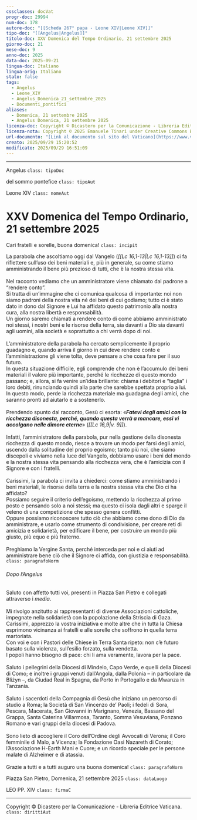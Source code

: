 ```yaml
---
cssclasses: docVat
progr-doc: 29994
num-doc: 178
autore-doc: "[[Scheda 267° papa - Leone XIV|Leone XIV]]"
tipo-doc: "[[Angelus|Angelus]]"
titolo-doc: XXV Domenica del Tempo Ordinario, 21 settembre 2025
giorno-doc: 21
mese-doc: 9
anno-doc: 2025
data-doc: 2025-09-21
lingua-doc: Italiano
lingua-orig: Italiano
stato: false
tags:
  - Angelus
  - Leone_XIV
  - Angelus_Domenica_21_settembre_2025
  - Documenti_pontifici
aliases:
  - Domenica, 21 settembre 2025
  - Angelus Domenica, 21 settembre 2025
licenza-doc: Copyright © Dicastero per la Comunicazione - Libreria Editrice Vaticana
licenza-nota: Copyright © 2025 Emanuele Tinari under Creative Commons BY-NC-SA 4.0 https://creativecommons.org/licenses/by-nc-sa/4.0/
url-documento: "[Link al documento sul sito del Vaticano](https://www.vatican.va/content/leo-xiv/it/angelus/2025/documents/20250921-angelus.html)"
creato: 2025/09/29 15:20:52
modificato: 2025/09/29 16:51:09
---
```



***


Angelus `class: tipoDoc`


del sommo pontefice `class: tipoAut`


Leone XIV `class: nomeAut`


# XXV Domenica del Tempo Ordinario, 21 settembre 2025


Cari fratelli e sorelle, buona domenica! `class: incipit`


La parabola che ascoltiamo oggi dal Vangelo (*<span class="BibleRef">[[Lc 16,1-13|Lc 16,1-13]]</span>*) ci fa riflettere sull’uso dei beni materiali e, più in generale, su come stiamo amministrando il bene più prezioso di tutti, che è la nostra stessa vita.<br><br>Nel racconto vediamo che un amministratore viene chiamato dal padrone a “rendere conto”.<br>Si tratta di un’immagine che ci comunica qualcosa di importante: noi non siamo padroni della nostra vita né dei beni di cui godiamo; tutto ci è stato dato in dono dal Signore e Lui ha affidato questo patrimonio alla nostra cura, alla nostra libertà e responsabilità.<br>Un giorno saremo chiamati a rendere conto di come abbiamo amministrato noi stessi, i nostri beni e le risorse della terra, sia davanti a Dio sia davanti agli uomini, alla società e soprattutto a chi verrà dopo di noi.<br><br>L’amministratore della parabola ha cercato semplicemente il proprio guadagno e, quando arriva il giorno in cui deve rendere conto e l’amministrazione gli viene tolta, deve pensare a che cosa fare per il suo futuro.<br>In questa situazione difficile, egli comprende che non è l’accumulo dei beni materiali il valore più importante, perché le ricchezze di questo mondo passano; e, allora, si fa venire un’idea brillante: chiama i debitori e “taglia” i loro debiti, rinunciando quindi alla parte che sarebbe spettata proprio a lui.<br>In questo modo, perde la ricchezza materiale ma guadagna degli amici, che saranno pronti ad aiutarlo e a sostenerlo.<br><br>Prendendo spunto dal racconto, Gesù ci esorta: «***Fatevi degli amici con la ricchezza disonesta, perché, quando questa verrà a mancare, essi vi accolgano nelle dimore eterne***» (*<span class="BibleRef">[[Lc 16,9|v. 9]]</span>*).<br><br>Infatti, l’amministratore della parabola, pur nella gestione della disonesta ricchezza di questo mondo, riesce a trovare un modo per farsi degli amici, uscendo dalla solitudine del proprio egoismo; tanto più noi, che siamo discepoli e viviamo nella luce del Vangelo, dobbiamo usare i beni del mondo e la nostra stessa vita pensando alla ricchezza vera, che è l’amicizia con il Signore e con i fratelli.<br><br>Carissimi, la parabola ci invita a chiederci: come stiamo amministrando i beni materiali, le risorse della terra e la nostra stessa vita che Dio ci ha affidato?<br>Possiamo seguire il criterio dell’egoismo, mettendo la ricchezza al primo posto e pensando solo a noi stessi; ma questo ci isola dagli altri e sparge il veleno di una competizione che spesso genera conflitti.<br>Oppure possiamo riconoscere tutto ciò che abbiamo come dono di Dio da amministrare, e usarlo come strumento di condivisione, per creare reti di amicizia e solidarietà, per edificare il bene, per costruire un mondo più giusto, più equo e più fraterno.<br><br>Preghiamo la Vergine Santa, perché interceda per noi e ci aiuti ad amministrare bene ciò che il Signore ci affida, con giustizia e responsabilità. `class: paragrafoNorm`


###### Dopo l’*Angelus*


Saluto con affetto tutti voi, presenti in Piazza San Pietro e collegati attraverso i *media*.<br><br>Mi rivolgo anzitutto ai rappresentanti di diverse Associazioni cattoliche, impegnate nella solidarietà con la popolazione della Striscia di Gaza.<br>Carissimi, apprezzo la vostra iniziativa e molte altre che in tutta la Chiesa esprimono vicinanza ai fratelli e alle sorelle che soffrono in quella terra martoriata.<br>Con voi e con i Pastori delle Chiese in Terra Santa ripeto: non c’è futuro basato sulla violenza, sull’esilio forzato, sulla vendetta.<br>I popoli hanno bisogno di pace: chi li ama veramente, lavora per la pace.<br><br>Saluto i pellegrini della Diocesi di Mindelo, Capo Verde, e quelli della Diocesi di Como; e inoltre i gruppi venuti dall’Angola, dalla Polonia – in particolare da Bliżyn –, da Ciudad Real in Spagna, da Porto in Portogallo e da Mwanza in Tanzania.<br><br>Saluto i sacerdoti della Compagnia di Gesù che iniziano un percorso di studio a Roma; la Società di San Vincenzo de’ Paoli; i fedeli di Sora, Pescara, Macerata, San Giovanni in Marignano, Venezia, Bassano del Grappa, Santa Caterina Villarmosa, Taranto, Somma Vesuviana, Ponzano Romano e vari gruppi della diocesi di Padova.<br><br>Sono lieto di accogliere il Coro dell’Ordine degli Avvocati di Verona; il Coro femminile di Malo, a Vicenza; la Fondazione Oasi Nazareth di Corato; l’Associazione H-Earth Mani e Cuore; e un ricordo speciale per le persone malate di Alzheimer e di atassìa.<br><br>Grazie a tutti e a tutti auguro una buona domenica! `class: paragrafoNorm`


Piazza San Pietro, Domenica, 21 settembre 2025 `class: dataLuogo`


LEO PP. XIV `class: firmaC`


***


Copyright © Dicastero per la Comunicazione - Libreria Editrice Vaticana. `class: dirittiAut`


